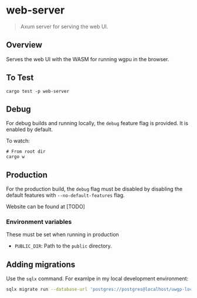 # web-server

> Axum server for serving the web UI.

## Overview

Serves the web UI with the WASM for running wgpu in the browser.

## To Test

```not_rust
cargo test -p web-server
```

## Debug

For debug builds and running locally, the `debug` feature flag is provided.
It is enabled by default.

To watch:
```
# From root dir
cargo w
```

## Production

For the production build, the `debug` flag must be disabled by disabling the
default features with `--no-default-features` flag.

Website can be found at \[TODO\]

### Environment variables

These must be set when running in production

- `PUBLIC_DIR`: Path to the `public` directory.

## Adding migrations

Use the `sqlx` command. For examlpe in my local development environment:

```sh
sqlx migrate run --database-url 'postgres://postgres@localhost/uwgp-local'
```
